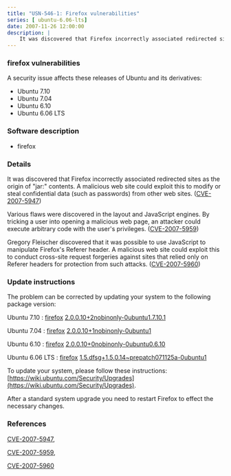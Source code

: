 ```yaml
---
title: "USN-546-1: Firefox vulnerabilities"
series: [ ubuntu-6.06-lts]
date: 2007-11-26 12:00:00
description: |
    It was discovered that Firefox incorrectly associated redirected sites as the origin of &quot;jar:&quot; contents. A malicious web site could exploit this to modify or steal confidential data (such as passwords) from other web sites. ([CVE-2007-5947](http://people.ubuntu.com/~ubuntu-security/cve/CVE-2007-5947))
--- 
```

 
### firefox vulnerabilities

A security issue affects these releases of Ubuntu and its derivatives:

* Ubuntu 7.10
* Ubuntu 7.04
* Ubuntu 6.10
* Ubuntu 6.06 LTS

### Software description

* firefox 

### Details

It was discovered that Firefox incorrectly associated redirected sites as the origin of &quot;jar:&quot; contents. A malicious web site could exploit this to modify or steal confidential data (such as passwords) from other web sites. ([CVE-2007-5947](http://people.ubuntu.com/~ubuntu-security/cve/CVE-2007-5947))

Various flaws were discovered in the layout and JavaScript engines. By tricking a user into opening a malicious web page, an attacker could execute arbitrary code with the user&#39;s privileges. ([CVE-2007-5959](http://people.ubuntu.com/~ubuntu-security/cve/CVE-2007-5959))

Gregory Fleischer discovered that it was possible to use JavaScript to manipulate Firefox&#39;s Referer header. A malicious web site could exploit this to conduct cross-site request forgeries against sites that relied only on Referer headers for protection from such attacks. ([CVE-2007-5960](http://people.ubuntu.com/~ubuntu-security/cve/CVE-2007-5960)) 

### Update instructions

The problem can be corrected by updating your system to the following package version:

Ubuntu 7.10
 : [firefox](https://launchpad.net/ubuntu/+source/firefox) <span> [2.0.0.10+2nobinonly-0ubuntu1.7.10.1](https://launchpad.net/ubuntu/+source/firefox/2.0.0.10+2nobinonly-0ubuntu1.7.10.1) </span> 

Ubuntu 7.04
 : [firefox](https://launchpad.net/ubuntu/+source/firefox) <span> [2.0.0.10+1nobinonly-0ubuntu1](https://launchpad.net/ubuntu/+source/firefox/2.0.0.10+1nobinonly-0ubuntu1) </span> 

Ubuntu 6.10
 : [firefox](https://launchpad.net/ubuntu/+source/firefox) <span> [2.0.0.10+0nobinonly-0ubuntu0.6.10](https://launchpad.net/ubuntu/+source/firefox/2.0.0.10+0nobinonly-0ubuntu0.6.10) </span> 

Ubuntu 6.06 LTS
 : [firefox](https://launchpad.net/ubuntu/+source/firefox) <span> [1.5.dfsg+1.5.0.14~prepatch071125a-0ubuntu1](https://launchpad.net/ubuntu/+source/firefox/1.5.dfsg+1.5.0.14~prepatch071125a-0ubuntu1) </span> 

To update your system, please follow these instructions: [https://wiki.ubuntu.com/Security/Upgrades](https://wiki.ubuntu.com/Security/Upgrades).

After a standard system upgrade you need to restart Firefox to effect the necessary changes. 

### References

 [CVE-2007-5947](http://people.ubuntu.com/~ubuntu-security/cve/CVE-2007-5947), 

 [CVE-2007-5959](http://people.ubuntu.com/~ubuntu-security/cve/CVE-2007-5959), 

 [CVE-2007-5960](http://people.ubuntu.com/~ubuntu-security/cve/CVE-2007-5960)
 
